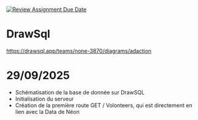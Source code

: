 [![Review Assignment Due Date](https://classroom.github.com/assets/deadline-readme-button-22041afd0340ce965d47ae6ef1cefeee28c7c493a6346c4f15d667ab976d596c.svg)](https://classroom.github.com/a/FQw970Td)

# DrawSql
https://drawsql.app/teams/none-3870/diagrams/adaction


# 29/09/2025
- Schématisation de la base de donnée sur DrawSQL
- Initialisation du serveur
- Création de la première route GET / Volonteers, qui est directement en lien avec la Data de Néon
